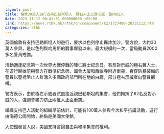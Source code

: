 ```yaml
---
layout: post
title: 倫敦30萬人遊行支持巴勒斯坦人　極右人士反對示威　警拘82人
date: 2023-11-12 00:41:51.000000000 +08:00
link: https://news.rthk.hk/rthk/ch/component/k2/1727480-20231112.htm
categories: rthk
---
```


英國倫敦有支持巴勒斯坦人的遊行，要求以色列停止轟炸加沙。警方說，大約30萬人參與，是以色列與哈馬斯的戰事爆發以來，最大規模的一次，當局動員2000多名警員戒備。

活動適逢紀念第一次世界大戰停戰的陣亡將士紀念日。有反對示威的極右翼人士，在遊行開始前與警方在戰爭紀念碑、國會大廈和西敏寺附近衝突，身穿防暴裝備的警員以警棍阻止人群湧入多個政府部門所在地的白廳，部分極右示威者向警員擲樽。

警方表示，由於極右示威者試圖接近親巴勒斯坦的集會，他們拘捕了82名反對示威的人，強調會盡力防止兩批人正面衝突。

組織支持巴人活動的組織早前估計，可能有100萬人參與今次和平抗議活動，遊行由海德公園開始，終點是美國大使館。

大使館發言人說，美國支持言論自由與和平集會的權利。
